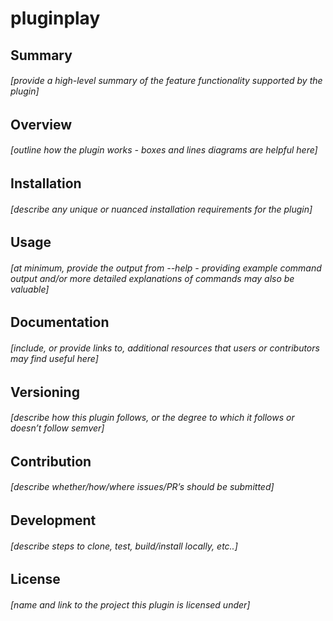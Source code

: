 # pluginplay
## Summary
###### [provide a high-level summary of the feature functionality supported by the plugin]

## Overview
###### [outline how the plugin works - boxes and lines diagrams are helpful here]

## Installation
###### [describe any unique or nuanced installation requirements for the plugin]

## Usage
###### [at minimum, provide the output from --help - providing example command output and/or more detailed explanations of commands may also be valuable]

## Documentation
###### [include, or provide links to, additional resources that users or contributors may find useful here]

## Versioning
###### [describe how this plugin follows, or the degree to which it follows or doesn’t follow semver]

## Contribution
###### [describe whether/how/where issues/PR’s should be submitted]

## Development
###### [describe steps to clone, test, build/install locally, etc..]

## License
###### [name and link to the project this plugin is licensed under]

